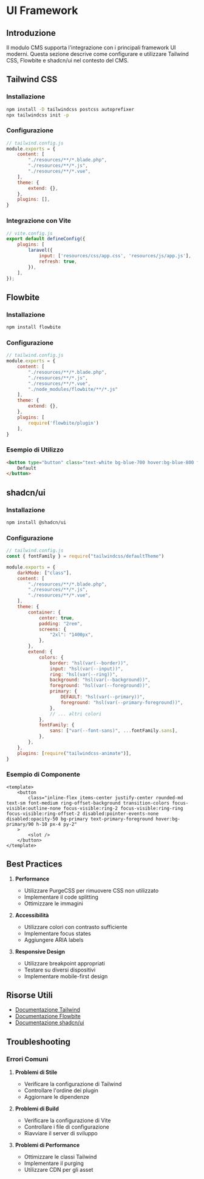 # UI Framework

## Introduzione

Il modulo CMS supporta l'integrazione con i principali framework UI moderni. Questa sezione descrive come configurare e utilizzare Tailwind CSS, Flowbite e shadcn/ui nel contesto del CMS.

## Tailwind CSS

### Installazione
```bash
npm install -D tailwindcss postcss autoprefixer
npx tailwindcss init -p
```

### Configurazione
```javascript
// tailwind.config.js
module.exports = {
    content: [
        "./resources/**/*.blade.php",
        "./resources/**/*.js",
        "./resources/**/*.vue",
    ],
    theme: {
        extend: {},
    },
    plugins: [],
}
```

### Integrazione con Vite
```javascript
// vite.config.js
export default defineConfig({
    plugins: [
        laravel({
            input: ['resources/css/app.css', 'resources/js/app.js'],
            refresh: true,
        }),
    ],
});
```

## Flowbite

### Installazione
```bash
npm install flowbite
```

### Configurazione
```javascript
// tailwind.config.js
module.exports = {
    content: [
        "./resources/**/*.blade.php",
        "./resources/**/*.js",
        "./resources/**/*.vue",
        "./node_modules/flowbite/**/*.js"
    ],
    theme: {
        extend: {},
    },
    plugins: [
        require('flowbite/plugin')
    ],
}
```

### Esempio di Utilizzo
```html
<button type="button" class="text-white bg-blue-700 hover:bg-blue-800 focus:ring-4 focus:ring-blue-300 font-medium rounded-lg text-sm px-5 py-2.5 me-2 mb-2 dark:bg-blue-600 dark:hover:bg-blue-700 focus:outline-none dark:focus:ring-blue-800">
    Default
</button>
```

## shadcn/ui

### Installazione
```bash
npm install @shadcn/ui
```

### Configurazione
```javascript
// tailwind.config.js
const { fontFamily } = require("tailwindcss/defaultTheme")

module.exports = {
    darkMode: ["class"],
    content: [
        "./resources/**/*.blade.php",
        "./resources/**/*.js",
        "./resources/**/*.vue",
    ],
    theme: {
        container: {
            center: true,
            padding: "2rem",
            screens: {
                "2xl": "1400px",
            },
        },
        extend: {
            colors: {
                border: "hsl(var(--border))",
                input: "hsl(var(--input))",
                ring: "hsl(var(--ring))",
                background: "hsl(var(--background))",
                foreground: "hsl(var(--foreground))",
                primary: {
                    DEFAULT: "hsl(var(--primary))",
                    foreground: "hsl(var(--primary-foreground))",
                },
                // ... altri colori
            },
            fontFamily: {
                sans: ["var(--font-sans)", ...fontFamily.sans],
            },
        },
    },
    plugins: [require("tailwindcss-animate")],
}
```

### Esempio di Componente
```vue
<template>
    <button
        class="inline-flex items-center justify-center rounded-md text-sm font-medium ring-offset-background transition-colors focus-visible:outline-none focus-visible:ring-2 focus-visible:ring-ring focus-visible:ring-offset-2 disabled:pointer-events-none disabled:opacity-50 bg-primary text-primary-foreground hover:bg-primary/90 h-10 px-4 py-2"
    >
        <slot />
    </button>
</template>
```

## Best Practices

1. **Performance**
   - Utilizzare PurgeCSS per rimuovere CSS non utilizzato
   - Implementare il code splitting
   - Ottimizzare le immagini

2. **Accessibilità**
   - Utilizzare colori con contrasto sufficiente
   - Implementare focus states
   - Aggiungere ARIA labels

3. **Responsive Design**
   - Utilizzare breakpoint appropriati
   - Testare su diversi dispositivi
   - Implementare mobile-first design

## Risorse Utili

- [Documentazione Tailwind](https://tailwindcss.com/docs)
- [Documentazione Flowbite](https://flowbite.com/docs)
- [Documentazione shadcn/ui](https://ui.shadcn.com/docs)

## Troubleshooting

### Errori Comuni

1. **Problemi di Stile**
   - Verificare la configurazione di Tailwind
   - Controllare l'ordine dei plugin
   - Aggiornare le dipendenze

2. **Problemi di Build**
   - Verificare la configurazione di Vite
   - Controllare i file di configurazione
   - Riavviare il server di sviluppo

3. **Problemi di Performance**
   - Ottimizzare le classi Tailwind
   - Implementare il purging
   - Utilizzare CDN per gli asset 
